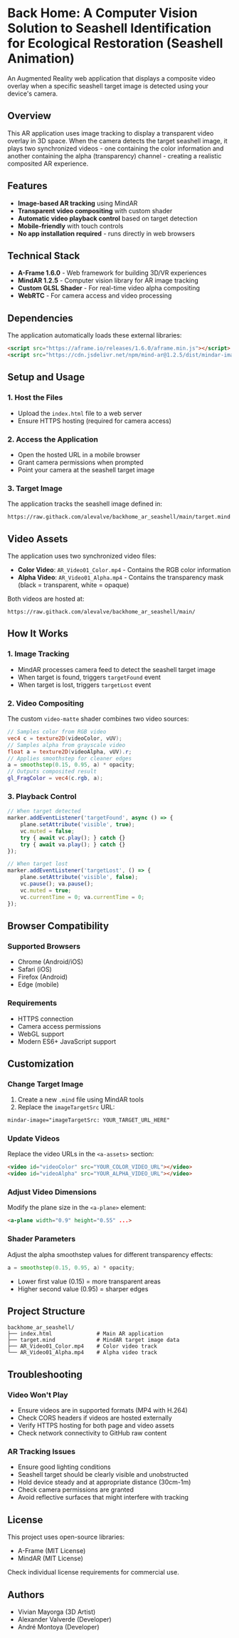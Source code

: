 # Back Home: A Computer Vision Solution to Seashell Identification for Ecological Restoration (Seashell Animation)

An Augmented Reality web application that displays a composite video overlay when a specific seashell target image is detected using your device's camera.

## Overview

This AR application uses image tracking to display a transparent video overlay in 3D space. When the camera detects the target seashell image, it plays two synchronized videos - one containing the color information and another containing the alpha (transparency) channel - creating a realistic composited AR experience.

## Features

- **Image-based AR tracking** using MindAR
- **Transparent video compositing** with custom shader
- **Automatic video playback control** based on target detection
- **Mobile-friendly** with touch controls
- **No app installation required** - runs directly in web browsers

## Technical Stack

- **A-Frame 1.6.0** - Web framework for building 3D/VR experiences
- **MindAR 1.2.5** - Computer vision library for AR image tracking
- **Custom GLSL Shader** - For real-time video alpha compositing
- **WebRTC** - For camera access and video processing

## Dependencies

The application automatically loads these external libraries:

```html
<script src="https://aframe.io/releases/1.6.0/aframe.min.js"></script>
<script src="https://cdn.jsdelivr.net/npm/mind-ar@1.2.5/dist/mindar-image-aframe.prod.js"></script>
```

## Setup and Usage

### 1. Host the Files
- Upload the `index.html` file to a web server
- Ensure HTTPS hosting (required for camera access)

### 2. Access the Application
- Open the hosted URL in a mobile browser
- Grant camera permissions when prompted
- Point your camera at the seashell target image

### 3. Target Image
The application tracks the seashell image defined in:
```
https://raw.githack.com/alevalve/backhome_ar_seashell/main/target.mind
```

## Video Assets

The application uses two synchronized video files:

- **Color Video**: `AR_Video01_Color.mp4` - Contains the RGB color information
- **Alpha Video**: `AR_Video01_Alpha.mp4` - Contains the transparency mask (black = transparent, white = opaque)

Both videos are hosted at:
```
https://raw.githack.com/alevalve/backhome_ar_seashell/main/
```

## How It Works

### 1. Image Tracking
- MindAR processes camera feed to detect the seashell target image
- When target is found, triggers `targetFound` event
- When target is lost, triggers `targetLost` event

### 2. Video Compositing
The custom `video-matte` shader combines two video sources:

```glsl
// Samples color from RGB video
vec4 c = texture2D(videoColor, vUV);
// Samples alpha from grayscale video
float a = texture2D(videoAlpha, vUV).r;
// Applies smoothstep for cleaner edges
a = smoothstep(0.15, 0.95, a) * opacity;
// Outputs composited result
gl_FragColor = vec4(c.rgb, a);
```

### 3. Playback Control
```javascript
// When target detected
marker.addEventListener('targetFound', async () => {
    plane.setAttribute('visible', true);
    vc.muted = false;
    try { await vc.play(); } catch {}
    try { await va.play(); } catch {}
});

// When target lost
marker.addEventListener('targetLost', () => {
    plane.setAttribute('visible', false);
    vc.pause(); va.pause();
    vc.muted = true;
    vc.currentTime = 0; va.currentTime = 0;
});
```

## Browser Compatibility

### Supported Browsers
- Chrome (Android/iOS)
- Safari (iOS)
- Firefox (Android)
- Edge (mobile)

### Requirements
- HTTPS connection
- Camera access permissions
- WebGL support
- Modern ES6+ JavaScript support

## Customization

### Change Target Image
1. Create a new `.mind` file using MindAR tools
2. Replace the `imageTargetSrc` URL:
```html
mindar-image="imageTargetSrc: YOUR_TARGET_URL_HERE"
```

### Update Videos
Replace the video URLs in the `<a-assets>` section:
```html
<video id="videoColor" src="YOUR_COLOR_VIDEO_URL"></video>
<video id="videoAlpha" src="YOUR_ALPHA_VIDEO_URL"></video>
```

### Adjust Video Dimensions
Modify the plane size in the `<a-plane>` element:
```html
<a-plane width="0.9" height="0.55" ...>
```

### Shader Parameters
Adjust the alpha smoothstep values for different transparency effects:
```glsl
a = smoothstep(0.15, 0.95, a) * opacity;
```
- Lower first value (0.15) = more transparent areas
- Higher second value (0.95) = sharper edges

## Project Structure

```
backhome_ar_seashell/
├── index.html              # Main AR application
├── target.mind             # MindAR target image data
├── AR_Video01_Color.mp4    # Color video track
└── AR_Video01_Alpha.mp4    # Alpha video track
```

## Troubleshooting

### Video Won't Play
- Ensure videos are in supported formats (MP4 with H.264)
- Check CORS headers if videos are hosted externally
- Verify HTTPS hosting for both page and video assets
- Check network connectivity to GitHub raw content

### AR Tracking Issues
- Ensure good lighting conditions
- Seashell target should be clearly visible and unobstructed
- Hold device steady and at appropriate distance (30cm-1m)
- Check camera permissions are granted
- Avoid reflective surfaces that might interfere with tracking

## License

This project uses open-source libraries:
- A-Frame (MIT License)
- MindAR (MIT License)

Check individual license requirements for commercial use.

## Authors

- Vivian Mayorga (3D Artist)
- Alexander Valverde (Developer)
- André Montoya (Developer)
